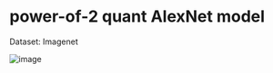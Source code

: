 # power-of-2 quant AlexNet model

Dataset: Imagenet

![image](https://github.com/J-WTY/power-of-2-quant-AlexNet-model/assets/76650384/f0c49780-17e1-4053-b77b-dc249fb67b94)

